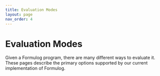 ```yaml
---
title: Evaluation Modes
layout: page
nav_order: 4
---
```


# Evaluation Modes

Given a Formulog program, there are many different ways to evaluate it.
These pages describe the primary options supported by our current implementation of Formulog.
